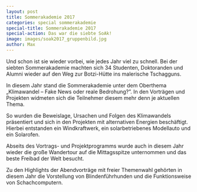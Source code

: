 ```yaml
---
layout: post
title: Sommerakademie 2017
categories: special sommerakademie
special-title: Sommerakademie 2017
special-action: Das war die siebte SoAk!
image: images/soak2017_gruppenbild.jpg
author: Max
---
```


Und schon ist sie wieder vorbei, wie jedes Jahr viel zu schnell.
Bei der siebten Sommerakademie machten sich 34 Studenten, Doktoranden und Alumni
wieder auf den Weg zur Botzi-Hütte ins malerische Tschagguns.

In diesem Jahr stand die Sommerakademie unter dem Oberthema „Klimawandel – Fake News oder reale Bedrohung?”.
In den Vorträgen und Projekten widmeten sich die Teilnehmer diesem mehr denn je aktuellen Thema.

So wurden die Beweislage, Ursachen und Folgen des Klimawandels präsentiert und sich in den Projekten mit alternativen Energien beschäftigt.
Hierbei entstanden ein Windkraftwerk, ein solarbetriebenes Modellauto und ein Solarofen.

Abseits des Vortrags- und Projektprogramms wurde auch in diesem Jahr wieder die große Wandertour auf die Mittagsspitze unternommen und das beste Freibad der Welt besucht.

Zu den Highlights der Abendvorträge mit freier Themenwahl gehörten in diesem Jahr die Vorstellung von Blindenführhunden und die Funktionsweise von Schachcomputern.
